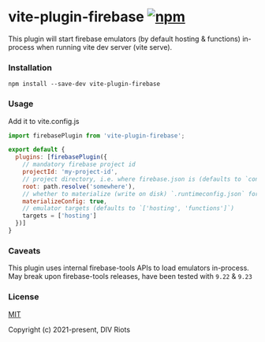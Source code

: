 # vite-plugin-firebase [![npm](https://img.shields.io/npm/v/vite-plugin-firebase.svg)](https://www.npmjs.com/package/vite-plugin-firebase)

This plugin will start firebase emulators (by default hosting & functions) in-process when running vite dev server (vite serve).

### Installation

```
npm install --save-dev vite-plugin-firebase
```

### Usage

Add it to vite.config.js

```js
import firebasePlugin from 'vite-plugin-firebase';

export default {
  plugins: [firebasePlugin({
    // mandatory firebase project id
    projectId: 'my-project-id',
    // project directory, i.e. where firebase.json is (defaults to `config.root`)
    root: path.resolve('somewhere'),
    // whether to materialize (write on disk) `.runtimeconfig.json` for functions emulator (defaults to `false`)
    materializeConfig: true,
    // emulator targets (defaults to `['hosting', 'functions']`)
    targets = ['hosting']
  })]
}
```

### Caveats

This plugin uses internal firebase-tools APIs to load emulators in-process.
May break upon firebase-tools releases, have been tested with `9.22` & `9.23`

### License

[MIT](https://opensource.org/licenses/MIT)

Copyright (c) 2021-present, DIV Riots
